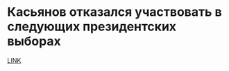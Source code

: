 # Касьянов отказался участвовать в следующих президентских выборах



[LINK](https://varlamov.ru/1964357.html)